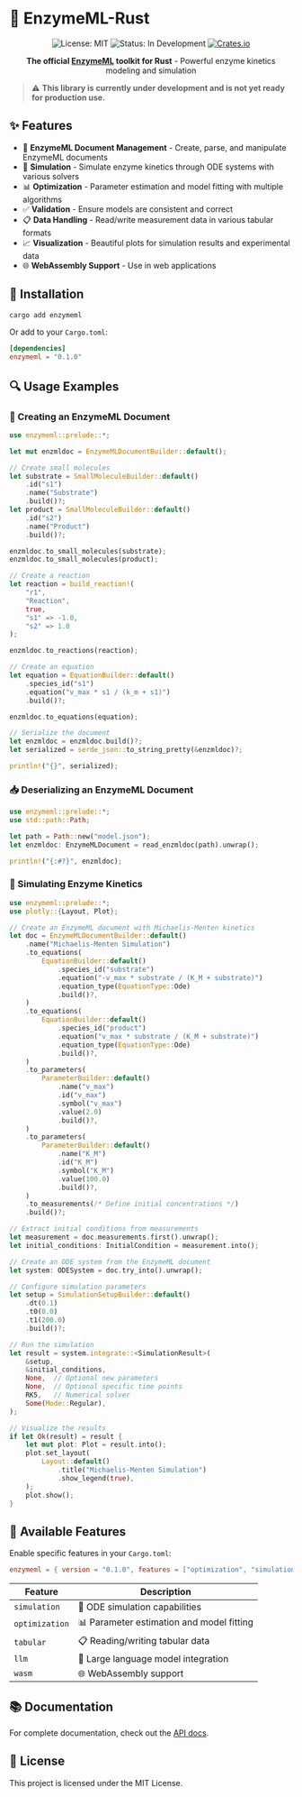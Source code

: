 # 🧪 EnzymeML-Rust

<div align="center">

![License: MIT](https://img.shields.io/badge/License-MIT-yellow.svg)
![Status: In Development](https://img.shields.io/badge/Status-In%20Development-blue)
[![Crates.io](https://img.shields.io/crates/v/enzymeml.svg)](https://crates.io/crates/enzymeml)

**The official [EnzymeML](https://enzymeml.org) toolkit for Rust** - Powerful enzyme kinetics modeling and simulation

</div>

> ⚠️ **This library is currently under development and is not yet ready for production use.**

## ✨ Features

- 📄 **EnzymeML Document Management** - Create, parse, and manipulate EnzymeML documents
- 🧮 **Simulation** - Simulate enzyme kinetics through ODE systems with various solvers
- 📊 **Optimization** - Parameter estimation and model fitting with multiple algorithms
- ✅ **Validation** - Ensure models are consistent and correct
- 📋 **Data Handling** - Read/write measurement data in various tabular formats
- 📈 **Visualization** - Beautiful plots for simulation results and experimental data
- 🌐 **WebAssembly Support** - Use in web applications

## 🚀 Installation

```bash
cargo add enzymeml
```

Or add to your `Cargo.toml`:

```toml
[dependencies]
enzymeml = "0.1.0"
```

## 🔍 Usage Examples

### 🧪 Creating an EnzymeML Document

```rust
use enzymeml::prelude::*;

let mut enzmldoc = EnzymeMLDocumentBuilder::default();

// Create small molecules
let substrate = SmallMoleculeBuilder::default()
    .id("s1")
    .name("Substrate")
    .build()?;
let product = SmallMoleculeBuilder::default()
    .id("s2")
    .name("Product")
    .build()?;

enzmldoc.to_small_molecules(substrate);
enzmldoc.to_small_molecules(product);

// Create a reaction
let reaction = build_reaction!(
    "r1",
    "Reaction",
    true,
    "s1" => -1.0,
    "s2" => 1.0
);

enzmldoc.to_reactions(reaction);

// Create an equation
let equation = EquationBuilder::default()
    .species_id("s1")
    .equation("v_max * s1 / (k_m + s1)")
    .build()?;

enzmldoc.to_equations(equation);

// Serialize the document
let enzmldoc = enzmldoc.build()?;
let serialized = serde_json::to_string_pretty(&enzmldoc)?;

println!("{}", serialized);
```

### 📥 Deserializing an EnzymeML Document

```rust
use enzymeml::prelude::*;
use std::path::Path;

let path = Path::new("model.json");
let enzmldoc: EnzymeMLDocument = read_enzmldoc(path).unwrap();

println!("{:#?}", enzmldoc);
```

### 🧮 Simulating Enzyme Kinetics

```rust
use enzymeml::prelude::*;
use plotly::{Layout, Plot};

// Create an EnzymeML document with Michaelis-Menten kinetics
let doc = EnzymeMLDocumentBuilder::default()
    .name("Michaelis-Menten Simulation")
    .to_equations(
        EquationBuilder::default()
            .species_id("substrate")
            .equation("-v_max * substrate / (K_M + substrate)")
            .equation_type(EquationType::Ode)
            .build()?,
    )
    .to_equations(
        EquationBuilder::default()
            .species_id("product")
            .equation("v_max * substrate / (K_M + substrate)")
            .equation_type(EquationType::Ode)
            .build()?,
    )
    .to_parameters(
        ParameterBuilder::default()
            .name("v_max")
            .id("v_max")
            .symbol("v_max")
            .value(2.0)
            .build()?,
    )
    .to_parameters(
        ParameterBuilder::default()
            .name("K_M")
            .id("K_M")
            .symbol("K_M")
            .value(100.0)
            .build()?,
    )
    .to_measurements(/* Define initial concentrations */)
    .build()?;

// Extract initial conditions from measurements
let measurement = doc.measurements.first().unwrap();
let initial_conditions: InitialCondition = measurement.into();

// Create an ODE system from the EnzymeML document
let system: ODESystem = doc.try_into().unwrap();

// Configure simulation parameters
let setup = SimulationSetupBuilder::default()
    .dt(0.1)
    .t0(0.0)
    .t1(200.0)
    .build()?;

// Run the simulation
let result = system.integrate::<SimulationResult>(
    &setup,
    &initial_conditions,
    None,  // Optional new parameters
    None,  // Optional specific time points
    RK5,   // Numerical solver
    Some(Mode::Regular),
);

// Visualize the results
if let Ok(result) = result {
    let mut plot: Plot = result.into();
    plot.set_layout(
        Layout::default()
            .title("Michaelis-Menten Simulation")
            .show_legend(true),
    );
    plot.show();
}
```

## 🧩 Available Features

Enable specific features in your `Cargo.toml`:

```toml
enzymeml = { version = "0.1.0", features = ["optimization", "simulation"] }
```

| Feature        | Description                              |
| -------------- | ---------------------------------------- |
| `simulation`   | 🧮 ODE simulation capabilities            |
| `optimization` | 📊 Parameter estimation and model fitting |
| `tabular`      | 📋 Reading/writing tabular data           |
| `llm`          | 🤖 Large language model integration       |
| `wasm`         | 🌐 WebAssembly support                    |

## 📚 Documentation

For complete documentation, check out the [API docs](https://docs.rs/enzymeml).

## 📜 License

This project is licensed under the MIT License.
